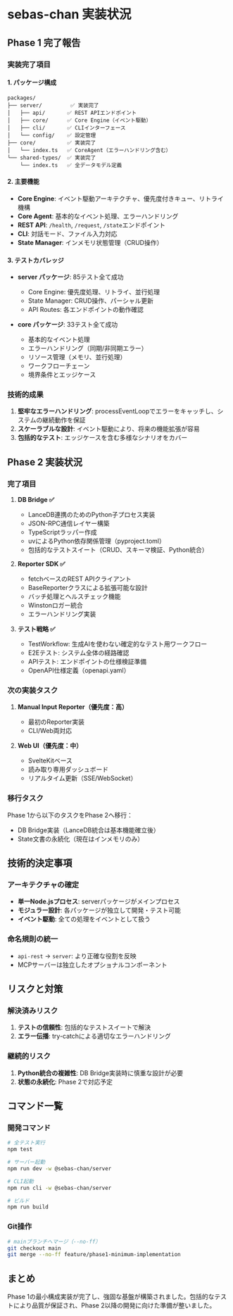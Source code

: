 # sebas-chan 実装状況

## Phase 1 完了報告

### 実装完了項目

#### 1. パッケージ構成
```
packages/
├── server/         ✅ 実装完了
│   ├── api/       ✅ REST APIエンドポイント
│   ├── core/      ✅ Core Engine（イベント駆動）
│   ├── cli/       ✅ CLIインターフェース
│   └── config/    ✅ 設定管理
├── core/          ✅ 実装完了
│   └── index.ts   ✅ CoreAgent（エラーハンドリング含む）
└── shared-types/  ✅ 実装完了
    └── index.ts   ✅ 全データモデル定義
```

#### 2. 主要機能
- **Core Engine**: イベント駆動アーキテクチャ、優先度付きキュー、リトライ機構
- **Core Agent**: 基本的なイベント処理、エラーハンドリング
- **REST API**: `/health`, `/request`, `/state`エンドポイント
- **CLI**: 対話モード、ファイル入力対応
- **State Manager**: インメモリ状態管理（CRUD操作）

#### 3. テストカバレッジ
- **server パッケージ**: 85テスト全て成功
  - Core Engine: 優先度処理、リトライ、並行処理
  - State Manager: CRUD操作、パーシャル更新
  - API Routes: 各エンドポイントの動作確認
  
- **core パッケージ**: 33テスト全て成功
  - 基本的なイベント処理
  - エラーハンドリング（同期/非同期エラー）
  - リソース管理（メモリ、並行処理）
  - ワークフローチェーン
  - 境界条件とエッジケース

### 技術的成果
1. **堅牢なエラーハンドリング**: processEventLoopでエラーをキャッチし、システムの継続動作を保証
2. **スケーラブルな設計**: イベント駆動により、将来の機能拡張が容易
3. **包括的なテスト**: エッジケースを含む多様なシナリオをカバー

## Phase 2 実装状況

### 完了項目
1. **DB Bridge ✅**
   - LanceDB連携のためのPython子プロセス実装
   - JSON-RPC通信レイヤー構築
   - TypeScriptラッパー作成
   - uvによるPython依存関係管理（pyproject.toml）
   - 包括的なテストスイート（CRUD、スキーマ検証、Python統合）

2. **Reporter SDK ✅**
   - fetchベースのREST APIクライアント
   - BaseReporterクラスによる拡張可能な設計
   - バッチ処理とヘルスチェック機能
   - Winstonロガー統合
   - エラーハンドリング実装

3. **テスト戦略 ✅**
   - TestWorkflow: 生成AIを使わない確定的なテスト用ワークフロー
   - E2Eテスト: システム全体の経路確認
   - APIテスト: エンドポイントの仕様検証準備
   - OpenAPI仕様定義（openapi.yaml）

### 次の実装タスク
1. **Manual Input Reporter（優先度：高）**
   - 最初のReporter実装
   - CLI/Web両対応

2. **Web UI（優先度：中）**
   - SvelteKitベース
   - 読み取り専用ダッシュボード
   - リアルタイム更新（SSE/WebSocket）

### 移行タスク
Phase 1から以下のタスクをPhase 2へ移行：
- DB Bridge実装（LanceDB統合は基本機能確立後）
- State文書の永続化（現在はインメモリのみ）

## 技術的決定事項

### アーキテクチャの確定
- **単一Node.jsプロセス**: serverパッケージがメインプロセス
- **モジュラー設計**: 各パッケージが独立して開発・テスト可能
- **イベント駆動**: 全ての処理をイベントとして扱う

### 命名規則の統一
- `api-rest` → `server`: より正確な役割を反映
- MCPサーバーは独立したオプショナルコンポーネント

## リスクと対策

### 解決済みリスク
1. **テストの信頼性**: 包括的なテストスイートで解決
2. **エラー伝播**: try-catchによる適切なエラーハンドリング

### 継続的リスク
1. **Python統合の複雑性**: DB Bridge実装時に慎重な設計が必要
2. **状態の永続化**: Phase 2で対応予定

## コマンド一覧

### 開発コマンド
```bash
# 全テスト実行
npm test

# サーバー起動
npm run dev -w @sebas-chan/server

# CLI起動
npm run cli -w @sebas-chan/server

# ビルド
npm run build
```

### Git操作
```bash
# mainブランチへマージ（--no-ff）
git checkout main
git merge --no-ff feature/phase1-minimum-implementation
```

## まとめ
Phase 1の最小構成実装が完了し、強固な基盤が構築されました。包括的なテストにより品質が保証され、Phase 2以降の開発に向けた準備が整いました。